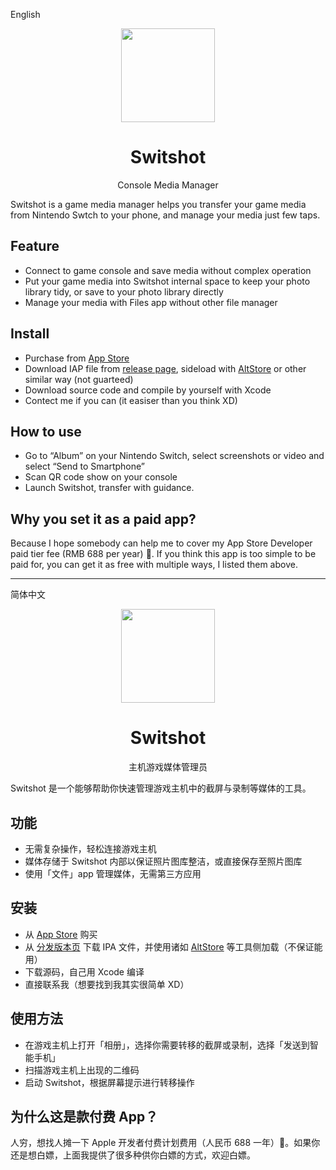English

<p align="center">
  <img src="https://i.loli.net/2021/09/14/TZbUG7zpPE1W5F6.png" width="150px"/>
</p>
<h1 align="center">Switshot</h1>

<p align="center">Console Media Manager</p>

Switshot is a game media manager helps you transfer your game media from Nintendo Swtch to your phone, and manage your media just few taps.

## Feature

- Connect to game console and save media without complex operation
- Put your game media into Switshot internal space to keep your photo library tidy, or save to your photo library directly 
- Manage your media with Files app without other file manager

## Install

- Purchase from [App Store](https://apps.apple.com/cn/app/switshot/id1585470023)
- Download IAP file from [release page](https://github.com/Astrian/switshot/releases/), sideload with [AltStore](https://altstore.io) or other similar way (not guarteed)
- Download source code and compile by yourself with Xcode
- Contect me if you can (it easiser than you think XD)

## How to use

- Go to “Album” on your Nintendo Switch, select screenshots or video and select “Send to Smartphone”
- Scan QR code show on your console
- Launch Switshot, transfer with guidance.

## Why you set it as a paid app?

Because I hope somebody can help me to cover my App Store Developer paid tier fee (RMB 688 per year) 🤣. If you think this app is too simple to be paid for, you can get it as free with multiple ways, I listed them above.

----

简体中文

<p align="center">
  <img src="https://i.loli.net/2021/09/14/TZbUG7zpPE1W5F6.png" width="150px"/>
</p>
<h1 align="center">Switshot</h1>

<p align="center">主机游戏媒体管理员</p>

Switshot 是一个能够帮助你快速管理游戏主机中的截屏与录制等媒体的工具。

## 功能

- 无需复杂操作，轻松连接游戏主机
- 媒体存储于 Switshot 内部以保证照片图库整洁，或直接保存至照片图库
- 使用「文件」app 管理媒体，无需第三方应用

## 安装

- 从 [App Store](https://apps.apple.com/cn/app/switshot/id1585470023) 购买
- 从 [分发版本页](https://github.com/Astrian/switshot/releases/) 下载 IPA 文件，并使用诸如 [AltStore](https://altstore.io) 等工具侧加载（不保证能用）
- 下载源码，自己用 Xcode 编译
- 直接联系我（想要找到我其实很简单 XD）

## 使用方法

- 在游戏主机上打开「相册」，选择你需要转移的截屏或录制，选择「发送到智能手机」
- 扫描游戏主机上出现的二维码
- 启动 Switshot，根据屏幕提示进行转移操作

## 为什么这是款付费 App？

人穷，想找人摊一下 Apple 开发者付费计划费用（人民币 688 一年）🤣。如果你还是想白嫖，上面我提供了很多种供你白嫖的方式，欢迎白嫖。

